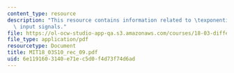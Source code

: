 ```yaml
---
content_type: resource
description: "This resource contains information related to \texponential and sinusoidal\
  \ input signals."
file: https://ol-ocw-studio-app-qa.s3.amazonaws.com/courses/18-03-differential-equations-spring-2010/6e1191603140e71ec5d0f4d73f74d6ad_MIT18_03S10_rec_09.pdf
file_type: application/pdf
resourcetype: Document
title: MIT18_03S10_rec_09.pdf
uid: 6e119160-3140-e71e-c5d0-f4d73f74d6ad
---
```

